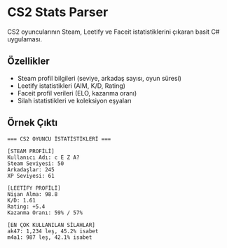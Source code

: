 # CS2 Stats Parser

CS2 oyuncularının Steam, Leetify ve Faceit istatistiklerini çıkaran basit C# uygulaması.

## Özellikler

- Steam profil bilgileri (seviye, arkadaş sayısı, oyun süresi)
- Leetify istatistikleri (AIM, K/D, Rating)
- Faceit profil verileri (ELO, kazanma oranı)
- Silah istatistikleri ve koleksiyon eşyaları

## Örnek Çıktı

```
=== CS2 OYUNCU İSTATİSTİKLERİ ===

[STEAM PROFİLİ]
Kullanıcı Adı: c E Z A?
Steam Seviyesi: 50
Arkadaşlar: 245
XP Seviyesi: 61

[LEETİFY PROFİLİ]
Nişan Alma: 98.8
K/D: 1.61
Rating: +5.4
Kazanma Oranı: 59% / 57%

[EN ÇOK KULLANILAN SİLAHLAR]
ak47: 1,234 leş, 45.2% isabet
m4a1: 987 leş, 42.1% isabet
```

